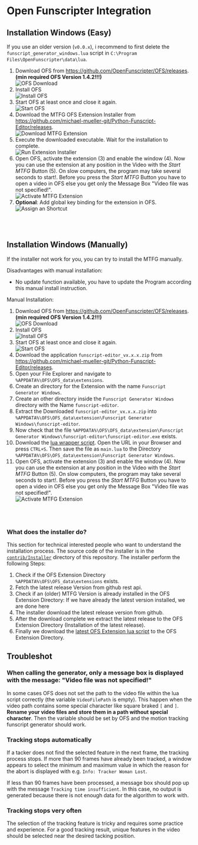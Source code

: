 # Open Funscripter Integration

## Installation Windows (Easy)

If you use an older version (`v0.0.x`), i recommend to first delete the `funscript_generator_windows.lua` script in `C:\Program Files\OpenFunscripter\data\lua`.

1. Download OFS from https://github.com/OpenFunscripter/OFS/releases. **(min required OFS Version 1.4.2!!!)**
   <br> ![OFS Download](./images/ofs_installation_01.jpg)
2. Install OFS
   <br> ![Install OFS](./images/ofs_installation_03.jpg)
3. Start OFS at least once and close it again.
   <br> ![Start OFS](./images/ofs_installation_04.jpg)
4. Download the MTFG OFS Extension Installer from https://github.com/michael-mueller-git/Python-Funscript-Editor/releases.
   <br> ![Download MTFG Extension](./images/ofs_extension_01.jpg)
5. Execute the downloaded executable. Wait for the installation to complete.
   <br> ![Run Extension Installer](./images/ofs_extension_02.jpg)
6. Open OFS, activate the extension (3) and enable the window (4). Now you can use the extension at any position in the Video with the _Start MTFG_ Button (5). On slow computers, the program may take several seconds to start!. Before you press the _Start MTFG_ Button you have to open a video in OFS else you get only the Message Box "Video file was not specified!".
   <br> ![Activate MTFG Extension](./images/ofs_extension_03.jpg)
7. **Optional**: Add global key binding for the extension in OFS.
   <br> ![Assign an Shortcut](./images/ofs_extension_04.jpg)

<br>
<br>

## Installation Windows (Manually)

If the installer not work for you, you can try to install the MTFG manually.

Disadvantages with manual installation:

- No update function available, you have to update the Program according this manual install instruction.

Manual Installation:

1. Download OFS from https://github.com/OpenFunscripter/OFS/releases. **(min required OFS Version 1.4.2!!!)**
   <br> ![OFS Download](./images/ofs_installation_01.jpg)
2. Install OFS
   <br> ![Install OFS](./images/ofs_installation_03.jpg)
3. Start OFS at least once and close it again.
   <br> ![Start OFS](./images/ofs_installation_04.jpg)
4. Download the application `funscript-editor_vx.x.x.zip` from https://github.com/michael-mueller-git/Python-Funscript-Editor/releases.
5. Open your File Explorer and navigate to `%APPDATA%\OFS\OFS_data\extensions`.
6. Create an directory for the Extension with the name `Funscript Generator Windows`.
7. Create an other directory inside the `Funscript Generator Windows` directory with the Name `funscript-editor`.
8. Extract the Downloaded `funscript-editor_vx.x.x.zip` into `%APPDATA%\OFS\OFS_data\extension\Funscript Generator Windows\funscript-editor`.
9. Now check that the file `%APPDATA%\OFS\OFS_data\extension\Funscript Generator Windows\funscript-editor\funscript-editor.exe` exists.
10. Download the [lua wrapper script](https://raw.githubusercontent.com/michael-mueller-git/Python-Funscript-Editor/main/contrib/Installer/assets/main.lua). Open the URL in your Browser and press `CTRL+S`. Then save the file as `main.lua` to the Directory `%APPDATA%\OFS\OFS_data\extension\Funscript Generator Windows`.
11. Open OFS, activate the extension (3) and enable the window (4). Now you can use the extension at any position in the Video with the _Start MTFG_ Button (5). On slow computers, the program may take several seconds to start!. Before you press the _Start MTFG_ Button you have to open a video in OFS else you get only the Message Box "Video file was not specified!".
    <br> ![Activate MTFG Extension](./images/ofs_extension_03.jpg)

<br>
<br>

### What does the installer do?

This section for technical interested people who want to understand the installation process. The source code of the installer is in the [`contrib/Installer`](https://github.com/michael-mueller-git/Python-Funscript-Editor/tree/main/contrib/Installer) directory of this repository. The installer perform the following Steps:

1. Check if the OFS Extension Directory `%APPDATA%\OFS\OFS_data\extensions` exists.
2. Fetch the latest release Version from github rest api.
3. Check if an (older) MTFG Version is already installed in the OFS Extension Directory: If we have already the latest version installed, we are done here
4. The installer download the latest release version from github.
5. After the download complete we extract the latest release to the OFS Extension Directory (Installation of the latest release).
6. Finally we download the [latest OFS Extension lua script](https://github.com/michael-mueller-git/Python-Funscript-Editor/blob/main/contrib/Installer/assets/main.lua) to the OFS Extension Directory.

## Troubleshot

### When calling the generator, only a message box is displayed with the message: "Video file was not specified!"

In some cases OFS does not set the path to the video file within the lua script correctly (the variable `VideoFilePath` is empty). This happen when the video path contains some special character like square braked `[` and `]`. **Rename your video files and store them in a path without special character**. Then the variable should be set by OFS and the motion tracking funscript generator should work.

### Tracking stops automatically

If a tacker does not find the selected feature in the next frame, the tracking process stops. If more than 90 frames have already been tracked, a window appears to select the minimum and maximum value in which the reason for the abort is displayed with e.g. `Info: Tracker Woman Lost`.

If less than 90 frames have been processed, a message box should pop up with the message `Tracking time insufficient`. In this case, no output is generated because there is not enough data for the algorithm to work with.

### Tracking stops very often

The selection of the tracking feature is tricky and requires some practice and experience. For a good tracking result, unique features in the video should be selected near the desired tacking position.
